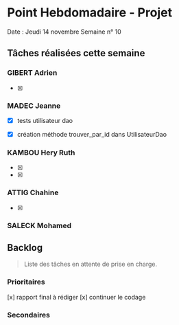 # Point Hebdomadaire - Projet

Date : Jeudi 14 novembre
Semaine n° 10

## Tâches réalisées cette semaine

### GIBERT Adrien

- [x] 

### MADEC Jeanne

- [x] tests utilisateur dao
- [x] création méthode trouver_par_id dans UtilisateurDao


### KAMBOU Hery Ruth

- [x]   
- [x]

### ATTIG Chahine

- [x] 


### SALECK Mohamed


## Backlog

> Liste des tâches en attente de prise en charge.

### Prioritaires

[x] rapport final à rédiger
[x] continuer le codage 



### Secondaires